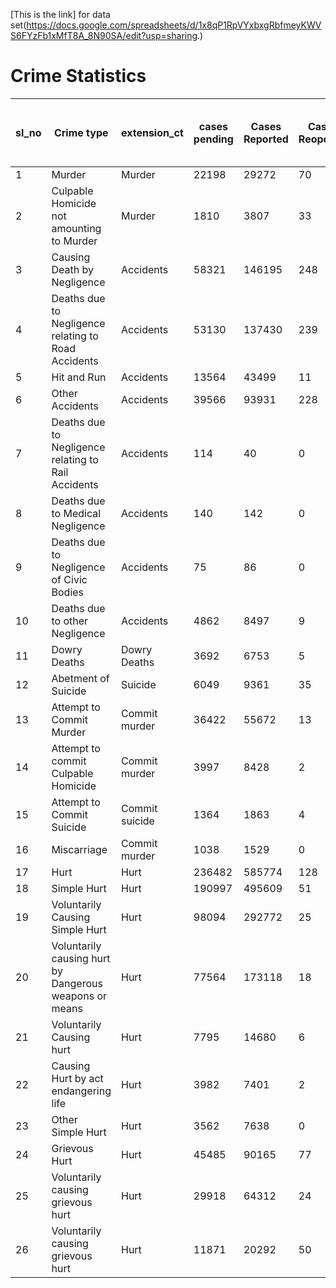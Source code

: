 [This is the link] for data set(https://docs.google.com/spreadsheets/d/1x8qP1RpVYxbxgRbfmeyKWVS6FYzFb1xMfT8A_8N90SA/edit?usp=sharing.)
# Crime Statistics

| sl_no | Crime type                                          | extension_ct                                  | cases pending | Cases Reported | Cases Reopened | Total Cases for Investigation | Cases Not Investigated Under 157 | Cases Transferred | Cases Withdrawn | Charge Sheets Submitted | Total Cases Disposed Off by Police | Cases Pending Investigation | Pendency Percentage |
|-------|-----------------------------------------------------|-----------------------------------------------|---------------|----------------|----------------|------------------------------|---------------------------------|-------------------|-----------------|-------------------------|----------------------------------|-----------------------------|---------------------|
| 1     | Murder                                              | Murder                                        | 22198         | 29272          | 70             | 51540                        | 3                               | 81                | 0               | 8831                    | 31476                            | 20064                       | 38.9                |
| 2     | Culpable Homicide not amounting to Murder          | Murder                                        | 1810          | 3807           | 33             | 5650                         | 0                               | 5                 | 0               | 1014                    | 3837                             | 1810                        | 32                  |
| 3     | Causing Death by Negligence                        | Accidents                                     | 58321         | 146195         | 248            | 204764                       | 17                              | 45                | 0               | 29025                   | 147263                           | 57493                       | 28.1                |
| 4     | Deaths due to Negligence relating to Road Accidents| Accidents                                     | 53130         | 137430         | 239            | 190799                       | 16                              | 44                | 0               | 27196                   | 138389                           | 52407                       | 27.5                |
| 5     | Hit and Run                                         | Accidents                                     | 13564         | 43499          | 11             | 57074                        | 3                               | 16                | 0               | 5552                    | 44359                            | 12715                       | 22.3                |
| 6     | Other Accidents                                     | Accidents                                     | 39566         | 93931          | 228            | 133725                       | 13                              | 28                | 0               | 21644                   | 94030                            | 39692                       | 29.7                |
| 7     | Deaths due to Negligence relating to Rail Accidents| Accidents                                     | 114           | 40             | 0              | 154                          | 0                               | 0                 | 0               | 2                       | 74                               | 80                          | 51.9                |
| 8     | Deaths due to Medical Negligence                   | Accidents                                     | 140           | 142            | 0              | 282                          | 0                               | 0                 | 0               | 35                      | 159                              | 123                         | 43.6                |
| 9     | Deaths due to Negligence of Civic Bodies           | Accidents                                     | 75            | 86             | 0              | 161                          | 0                               | 0                 | 0               | 36                      | 89                               | 72                          | 44.7                |
| 10    | Deaths due to other Negligence                     | Accidents                                     | 4862          | 8497           | 9              | 13368                        | 1                               | 1                 | 0               | 1756                    | 8552                             | 4811                        | 36                  |
| 11    | Dowry Deaths                                       | Dowry Deaths                                  | 3692          | 6753           | 5              | 10450                        | 0                               | 2                 | 0               | 1893                    | 6951                             | 3499                        | 33.5                |
| 12    | Abetment of Suicide                                | Suicide                                       | 6049          | 9361           | 35             | 15445                        | 0                               | 8                 | 0               | 2909                    | 9167                             | 6262                        | 40.5                |
| 13    | Attempt to Commit Murder                           | Commit murder                                 | 36422         | 55672          | 13             | 92107                        | 1                               | 36                | 3               | 18654                   | 57312                            | 34763                       | 37.7                |
| 14    | Attempt to commit Culpable Homicide                | Commit murder                                 | 3997          | 8428           | 2              | 12427                        | 1                               | 0                 | 0               | 1868                    | 8436                             | 3966                        | 31.9                |
| 15    | Attempt to Commit Suicide                          | Commit suicide                                | 1364          | 1863           | 4              | 3231                         | 0                               | 0                 | 3               | 517                     | 1796                             | 1431                        | 44.3                |
| 16    | Miscarriage                                        | Commit murder                                 | 1038          | 1529           | 0              | 2567                         | 0                               | 2                 | 0               | 141                     | 1612                             | 955                         | 37.2                |
| 17    | Hurt                                               | Hurt                                          | 236482        | 585774         | 128            | 822384                       | 18                              | 109               | 2               | 112041                  | 596792                           | 225425                      | 27.4                |
| 18    | Simple Hurt                                        | Hurt                                          | 190997        | 495609         | 51             | 686657                       | 14                              | 85                | 0               | 91856                   | 499900                           | 186630                      | 27.2                |
| 19    | Voluntarily Causing Simple Hurt                    | Hurt                                          | 98094         | 292772         | 25             | 390891                       | 4                               | 48                | 0               | 41479                   | 298228                           | 92624                       | 23.7                |
| 20    | Voluntarily causing hurt by Dangerous weapons or means| Hurt                                       | 77564         | 173118         | 18             | 250700                       | 10                              | 24                | 0               | 43749                   | 171826                           | 78810                       | 31.4                |
| 21    | Voluntarily Causing hurt                           | Hurt                                          | 7795          | 14680          | 6              | 22481                        | 0                               | 2                 | 0               | 4326                    | 15005                            | 7459                        | 33.2                |
| 22    | Causing Hurt by act endangering life               | Hurt                                          | 3982          | 7401           | 2              | 11385                        | 0                               | 1                 | 0               | 1441                    | 7698                             | 3682                        | 32.3                |
| 23    | Other Simple Hurt                                  | Hurt                                          | 3562          | 7638           | 0              | 11200                        | 0                               | 10                | 0               | 861                     | 7143                             | 4055                        | 36.2                |
| 24    | Grievous Hurt                                      | Hurt                                          | 45485         | 90165          | 77             | 135727                       | 4                               | 24                | 2               | 20185                   | 96892                            | 38795                       | 28.6                |
| 25    | Voluntarily causing grievous hurt                  | Hurt                                          | 29918         | 64312          | 24             | 94254                        | 1                               | 11                | 2               | 14112                   | 70441                            | 23798                       | 25.2                |
| 26    | Voluntarily causing grievous hurt                  | Hurt                                          | 11871         | 20292          | 50             | 32213                        | 2                               | 12                | 0               | 4801                    
